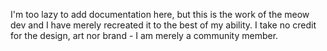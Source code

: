 I'm too lazy to add documentation here, but this is the work of the meow dev and I have merely recreated it to the best of my ability. I take no credit for the design, art nor brand - I am merely a community member.
